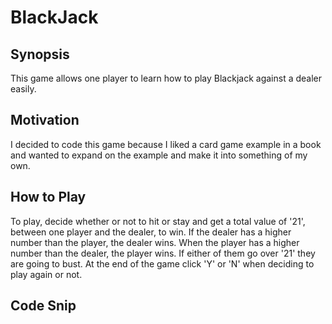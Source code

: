 # BlackJack
## Synopsis
This game allows one player to learn how to play Blackjack against a dealer easily. 
## Motivation
I decided to code this game because I liked a card game example in a book and wanted to expand on the example and make it into something of my own.
## How to Play
To play, decide whether or not to hit or stay and get a total value of '21', between one player and the dealer, to win. If the dealer has a higher number than the player, the dealer wins. When the player has a higher number than the dealer, the player wins. If either of them go over '21' they are going to bust. At the end of the game click 'Y' or 'N' when deciding to play again or not.

## Code Snip
```
